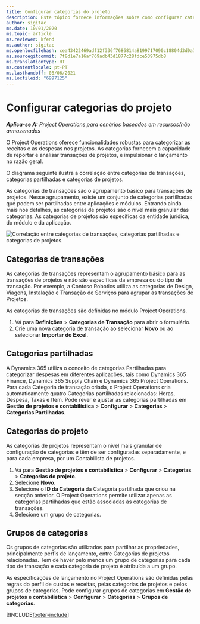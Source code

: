 ```yaml
---
title: Configurar categorias do projeto
description: Este tópico fornece informações sobre como configurar categorias de projetos.
author: sigitac
ms.date: 10/01/2020
ms.topic: article
ms.reviewer: kfend
ms.author: sigitac
ms.openlocfilehash: cea43422469adf12f336f7686814a8199717090c18804d3d0a7509452349566e
ms.sourcegitcommit: 7f8d1e7a16af769adb43d1877c28fdce53975db8
ms.translationtype: HT
ms.contentlocale: pt-PT
ms.lasthandoff: 08/06/2021
ms.locfileid: "6997125"
---
```

# <a name="configure-project-categories"></a>Configurar categorias do projeto

_**Aplica-se A:** Project Operations para cenários baseados em recursos/não armazenados_

O Project Operations oferece funcionalidades robustas para categorizar as receitas e as despesas nos projetos. As categorias fornecem a capacidade de reportar e analisar transações de projetos, e impulsionar o lançamento no razão geral.

O diagrama seguinte ilustra a correlação entre categorias de transações, categorias partilhadas e categorias de projetos. 

As categorias de transações são o agrupamento básico para transações de projetos. Nesse agrupamento, existe um conjunto de categorias partilhadas que podem ser partilhadas entre aplicações e módulos. Entrando ainda mais nos detalhes, as categorias de projetos são o nível mais granular das categorias. As categorias de projetos são específicas da entidade jurídica, do módulo e da aplicação.

![Correlação entre categorias de transações, categorias partilhadas e categorias de projetos.](media/project-categories.png)

## <a name="transaction-categories"></a>Categorias de transações

As categorias de transações representam o agrupamento básico para as transações de projetos e não são específicas da empresa ou do tipo de transação. Por exemplo, a Contoso Robotics utiliza as categorias de Design, Viagens, Instalação e Transação de Serviços para agrupar as transações de Projetos.

As categorias de transações são definidas no módulo Project Operations. 
1. Vá para **Definições** \> **Categorias de Transação** para abrir o formulário. 
2. Crie uma nova categoria de transação ao selecionar **Novo** ou ao selecionar **Importar do Excel**.

## <a name="shared-categories"></a>Categorias partilhadas

A Dynamics 365 utiliza o conceito de categorias Partilhadas para categorizar despesas em diferentes aplicações, tais como Dynamics 365 Finance, Dynamics 365 Supply Chain e Dynamics 365 Project Operations. Para cada Categoria de transação criada, o Project Operations cria automaticamente quatro Categorias partilhadas relacionadas: Horas, Despesa, Taxas e Item. Pode rever e ajustar as categorias partilhadas em **Gestão de projetos e contabilística** \> **Configurar** \> **Categorias** \> **Categorias Partilhadas**.

## <a name="project-categories"></a>Categorias do projeto

As categorias de projetos representam o nível mais granular de configuração de categorias e têm de ser configuradas separadamente, e para cada empresa, por um Contabilista de projetos.

1. Vá para **Gestão de projetos e contabilística** \> **Configurar** \> **Categorias** \> **Categorias do projeto**.
2. Selecione **Novo**.
3. Selecione o **ID da Categoria** da Categoria partilhada que criou na secção anterior. O Project Operations permite utilizar apenas as categorias partilhadas que estão associadas às categorias de transações.
4. Selecione um grupo de categorias.

## <a name="category-groups"></a>Grupos de categorias

Os grupos de categorias são utilizados para partilhar as propriedades, principalmente perfis de lançamento, entre Categorias de projetos relacionadas. Tem de haver pelo menos um grupo de categorias para cada tipo de transação e cada categoria de projeto é atribuída a um grupo.

As especificações de lançamento no Project Operations são definidas pelas regras do perfil de custos e receitas, pelas categorias de projetos e pelos grupos de categorias. Pode configurar grupos de categorias em **Gestão de projetos e contabilística** \> **Configurar** \> **Categorias** \> **Grupos de categorias**.


[!INCLUDE[footer-include](../includes/footer-banner.md)]